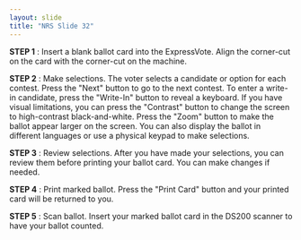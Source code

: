 ```yaml
---
layout: slide
title: "NRS Slide 32"
---
```


**STEP 1** : Insert a blank ballot card into the ExpressVote. Align the corner-cut on the card with the corner-cut on the machine.

**STEP 2** : Make selections. The voter selects a candidate or option for each contest. Press the "Next" button to go to the next contest. To enter a write-in candidate, press the "Write-In" button to reveal a keyboard. If you have visual limitations, you can press the "Contrast" button to change the screen to high-contrast black-and-white. Press the "Zoom" button to make the ballot appear larger on the screen. You can also display the ballot in different languages or use a physical keypad to make selections.

**STEP 3** : Review selections. After you have made your selections, you can review them before printing your ballot card. You can make changes if needed.

**STEP 4** : Print marked ballot. Press the "Print Card" button and your printed card will be returned to you.

**STEP 5** : Scan ballot. Insert your marked ballot card in the DS200 scanner to have your ballot counted.